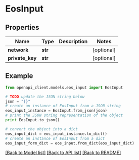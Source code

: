 # EosInput


## Properties
Name | Type | Description | Notes
------------ | ------------- | ------------- | -------------
**network** | **str** |  | [optional] 
**private_key** | **str** |  | [optional] 

## Example

```python
from openapi_client.models.eos_input import EosInput

# TODO update the JSON string below
json = "{}"
# create an instance of EosInput from a JSON string
eos_input_instance = EosInput.from_json(json)
# print the JSON string representation of the object
print EosInput.to_json()

# convert the object into a dict
eos_input_dict = eos_input_instance.to_dict()
# create an instance of EosInput from a dict
eos_input_form_dict = eos_input.from_dict(eos_input_dict)
```
[[Back to Model list]](../README.md#documentation-for-models) [[Back to API list]](../README.md#documentation-for-api-endpoints) [[Back to README]](../README.md)


